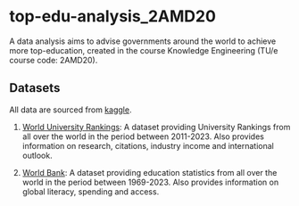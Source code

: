 # top-edu-analysis_2AMD20

A data analysis aims to advise governments around the world to achieve more top-education, created in the course Knowledge Engineering (TU/e course code: 2AMD20).

## Datasets

All data are sourced from [kaggle](https://www.kaggle.com/).

1. [World University Rankings](https://www.kaggle.com/datasets/r1chardson/the-world-university-rankings-2011-2023): A dataset providing University Rankings from all over the world in the period between 2011-2023. Also provides information on research, citations, industry income and international outlook.

2. [World Bank](https://www.kaggle.com/datasets/theworldbank/world-bank-intl-education?select=international_education): A dataset providing education statistics from all over the world in the period between 1969-2023. Also provides information on global literacy, spending and access.
